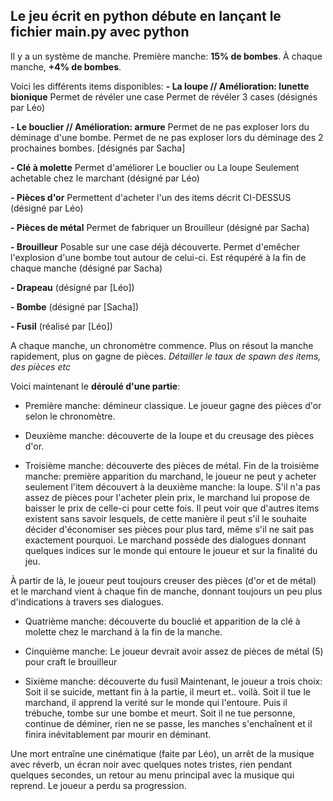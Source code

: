 Le jeu écrit en python débute en lançant le fichier main.py avec python
-----------------------------------------------------------------------

Il y a un système de manche.
Première manche: **15% de bombes**.
À chaque manche, **+4% de bombes**.

Voici les différents items disponibles:
**- La loupe // Amélioration: lunette bionique**
Permet de révéler une case
Permet de révéler 3 cases
(désignés par Léo)

**- Le bouclier // Amélioration: armure**
Permet de ne pas exploser lors du déminage d'une bombe.
Permet de ne pas exploser lors du déminage des 2 prochaines bombes. [désignés par Sacha]

**- Clé à molette**
Permet d'améliorer Le bouclier ou La loupe
Seulement achetable chez le marchant
(désigné par Léo)

**- Pièces d'or**
Permettent d'acheter l'un des items décrit CI-DESSUS
(désigné par Léo)

**- Pièces de métal**
Permet de fabriquer un Brouilleur
(désigné par Sacha)

**- Brouilleur**
Posable sur une case déjà découverte. Permet d'emêcher l'explosion d'une bombe tout autour de celui-ci.
Est réqupéré à la fin de chaque manche
(désigné par Sacha)

**- Drapeau**
(désigné par [Léo])

**- Bombe**
(désigné par [Sacha])

**- Fusil**
(réalisé par [Léo])

A chaque manche, un chronomètre commence. Plus on résout la manche rapidement, plus on gagne de pièces.
*Détailler le taux de spawn des items, des pièces etc*


Voici maintenant le **déroulé d'une partie**:
- Première manche: démineur classique. Le joueur gagne des pièces d'or selon le chronomètre.

- Deuxième manche: découverte de la loupe et du creusage des pièces d'or.

- Troisième manche: découverte des pièces de métal.
  Fin de la troisième manche: première apparition du marchand, le joueur ne peut y acheter seulement l'item découvert à la deuxième manche: la loupe. S'il n'a pas assez de pièces pour l'acheter plein prix, le marchand lui propose de baisser le prix de celle-ci pour cette fois. Il peut voir que d'autres items existent sans savoir lesquels, de cette manière il peut s'il le souhaite décider d'économiser ses pièces pour plus tard, même s'il ne sait pas exactement pourquoi. Le marchand possède des dialogues donnant quelques indices sur le monde qui entoure le joueur et sur la finalité du jeu.

À partir de là, le joueur peut toujours creuser des pièces (d'or et de métal) et le marchand vient à chaque fin de manche, donnant toujours un peu plus d'indications à travers ses dialogues.

- Quatrième manche: découverte du bouclié et apparition de la clé à molette chez le marchand à la fin de la manche.

- Cinquième manche: Le joueur devrait avoir assez de pièces de métal (5) pour craft le brouilleur

- Sixième manche: découverte du fusil
  Maintenant, le joueur a trois choix:
  Soit il se suicide, mettant fin à la partie, il meurt et.. voilà.
  Soit il tue le marchand, il apprend la verité sur le monde qui l'entoure. Puis il trébuche, tombe sur une bombe et meurt.
  Soit il ne tue personne, continue de déminer, rien ne se passe, les manches s'enchaînent et il finira inévitablement par mourir en déminant.

Une mort entraîne une cinématique (faite par Léo), un arrêt de la musique avec réverb, un écran noir avec quelques notes tristes, rien pendant quelques secondes, un retour au menu principal avec la musique qui reprend. Le joueur a perdu sa progression.
